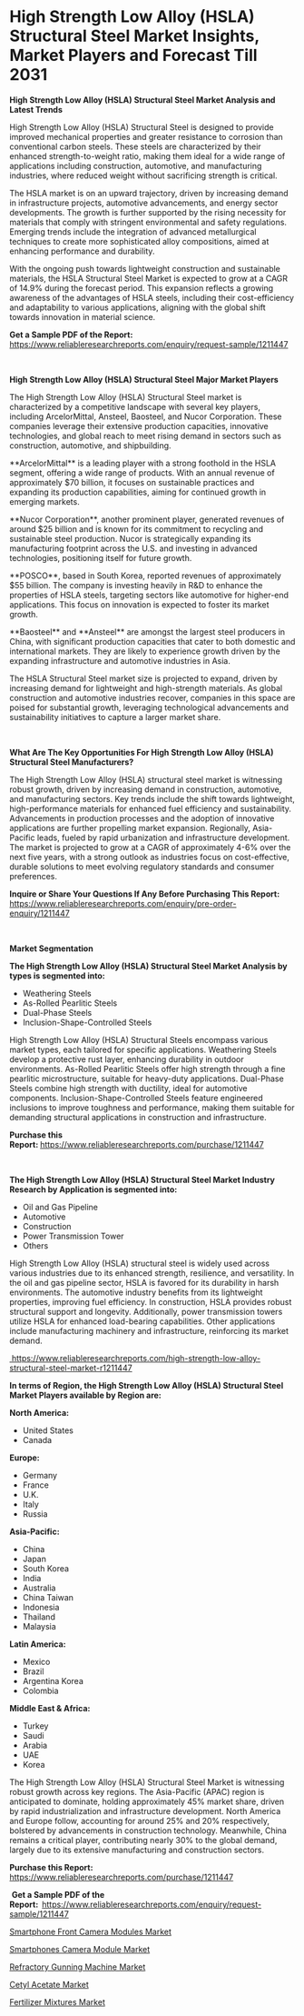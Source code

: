 <p><h1>High Strength Low Alloy (HSLA) Structural Steel Market Insights, Market Players and Forecast Till 2031</h1></p><p><strong>High Strength Low Alloy (HSLA) Structural Steel Market Analysis and Latest Trends</strong></p>
<p><p>High Strength Low Alloy (HSLA) Structural Steel is designed to provide improved mechanical properties and greater resistance to corrosion than conventional carbon steels. These steels are characterized by their enhanced strength-to-weight ratio, making them ideal for a wide range of applications including construction, automotive, and manufacturing industries, where reduced weight without sacrificing strength is critical. </p><p>The HSLA market is on an upward trajectory, driven by increasing demand in infrastructure projects, automotive advancements, and energy sector developments. The growth is further supported by the rising necessity for materials that comply with stringent environmental and safety regulations. Emerging trends include the integration of advanced metallurgical techniques to create more sophisticated alloy compositions, aimed at enhancing performance and durability.</p><p>With the ongoing push towards lightweight construction and sustainable materials, the HSLA Structural Steel Market is expected to grow at a CAGR of 14.9% during the forecast period. This expansion reflects a growing awareness of the advantages of HSLA steels, including their cost-efficiency and adaptability to various applications, aligning with the global shift towards innovation in material science.</p></p>
<p><strong>Get a Sample PDF of the Report:&nbsp;</strong> <a href="https://www.reliableresearchreports.com/enquiry/request-sample/1211447?utm_campaign=32&utm_medium=2&utm_source=Github&utm_content=ia&utm_term=05102024&utm_id=high-strength-low-alloy-hsla-structural-steel">https://www.reliableresearchreports.com/enquiry/request-sample/1211447</a></p>
<p>&nbsp;</p>
<p><strong>High Strength Low Alloy (HSLA) Structural Steel Major Market Players</strong></p>
<p><p>The High Strength Low Alloy (HSLA) Structural Steel market is characterized by a competitive landscape with several key players, including ArcelorMittal, Ansteel, Baosteel, and Nucor Corporation. These companies leverage their extensive production capacities, innovative technologies, and global reach to meet rising demand in sectors such as construction, automotive, and shipbuilding.</p><p>**ArcelorMittal** is a leading player with a strong foothold in the HSLA segment, offering a wide range of products. With an annual revenue of approximately $70 billion, it focuses on sustainable practices and expanding its production capabilities, aiming for continued growth in emerging markets.</p><p>**Nucor Corporation**, another prominent player, generated revenues of around $25 billion and is known for its commitment to recycling and sustainable steel production. Nucor is strategically expanding its manufacturing footprint across the U.S. and investing in advanced technologies, positioning itself for future growth.</p><p>**POSCO**, based in South Korea, reported revenues of approximately $55 billion. The company is investing heavily in R&D to enhance the properties of HSLA steels, targeting sectors like automotive for higher-end applications. This focus on innovation is expected to foster its market growth.</p><p>**Baosteel** and **Ansteel** are amongst the largest steel producers in China, with significant production capacities that cater to both domestic and international markets. They are likely to experience growth driven by the expanding infrastructure and automotive industries in Asia.</p><p>The HSLA Structural Steel market size is projected to expand, driven by increasing demand for lightweight and high-strength materials. As global construction and automotive industries recover, companies in this space are poised for substantial growth, leveraging technological advancements and sustainability initiatives to capture a larger market share.</p></p>
<p>&nbsp;</p>
<p><strong>What Are The Key Opportunities For High Strength Low Alloy (HSLA) Structural Steel Manufacturers?</strong></p>
<p><p>The High Strength Low Alloy (HSLA) structural steel market is witnessing robust growth, driven by increasing demand in construction, automotive, and manufacturing sectors. Key trends include the shift towards lightweight, high-performance materials for enhanced fuel efficiency and sustainability. Advancements in production processes and the adoption of innovative applications are further propelling market expansion. Regionally, Asia-Pacific leads, fueled by rapid urbanization and infrastructure development. The market is projected to grow at a CAGR of approximately 4-6% over the next five years, with a strong outlook as industries focus on cost-effective, durable solutions to meet evolving regulatory standards and consumer preferences.</p></p>
<p><strong>Inquire or Share Your Questions If Any Before Purchasing This Report:</strong> <a href="https://www.reliableresearchreports.com/enquiry/pre-order-enquiry/1211447?utm_campaign=32&utm_medium=2&utm_source=Github&utm_content=ia&utm_term=05102024&utm_id=high-strength-low-alloy-hsla-structural-steel">https://www.reliableresearchreports.com/enquiry/pre-order-enquiry/1211447</a></p>
<p>&nbsp;</p>
<p><strong>Market Segmentation</strong></p>
<p><strong>The High Strength Low Alloy (HSLA) Structural Steel Market Analysis by types is segmented into:</strong></p>
<p><ul><li>Weathering Steels</li><li>As-Rolled Pearlitic Steels</li><li>Dual-Phase Steels</li><li>Inclusion-Shape-Controlled Steels</li></ul></p>
<p><p>High Strength Low Alloy (HSLA) Structural Steels encompass various market types, each tailored for specific applications. Weathering Steels develop a protective rust layer, enhancing durability in outdoor environments. As-Rolled Pearlitic Steels offer high strength through a fine pearlitic microstructure, suitable for heavy-duty applications. Dual-Phase Steels combine high strength with ductility, ideal for automotive components. Inclusion-Shape-Controlled Steels feature engineered inclusions to improve toughness and performance, making them suitable for demanding structural applications in construction and infrastructure.</p></p>
<p><strong>Purchase this Report:&nbsp;</strong><a href="https://www.reliableresearchreports.com/purchase/1211447?utm_campaign=32&utm_medium=2&utm_source=Github&utm_content=ia&utm_term=05102024&utm_id=high-strength-low-alloy-hsla-structural-steel">https://www.reliableresearchreports.com/purchase/1211447</a></p>
<p>&nbsp;</p>
<p><strong>The High Strength Low Alloy (HSLA) Structural Steel Market Industry Research by Application is segmented into:</strong></p>
<p><ul><li>Oil and Gas Pipeline</li><li>Automotive</li><li>Construction</li><li>Power Transmission Tower</li><li>Others</li></ul></p>
<p><p>High Strength Low Alloy (HSLA) structural steel is widely used across various industries due to its enhanced strength, resilience, and versatility. In the oil and gas pipeline sector, HSLA is favored for its durability in harsh environments. The automotive industry benefits from its lightweight properties, improving fuel efficiency. In construction, HSLA provides robust structural support and longevity. Additionally, power transmission towers utilize HSLA for enhanced load-bearing capabilities. Other applications include manufacturing machinery and infrastructure, reinforcing its market demand.</p></p>
<p><a href="https://www.reliableresearchreports.com/high-strength-low-alloy-structural-steel-market-r1211447?utm_campaign=32&utm_medium=2&utm_source=Github&utm_content=ia&utm_term=05102024&utm_id=high-strength-low-alloy-hsla-structural-steel">&nbsp;https://www.reliableresearchreports.com/high-strength-low-alloy-structural-steel-market-r1211447</a></p>
<p><strong>In terms of Region, the High Strength Low Alloy (HSLA) Structural Steel Market Players available by Region are:</strong></p>
<p>
    <p> <strong> North America: </strong>
        <ul>
            <li>United States</li>
            <li>Canada</li>
        </ul>
        </p> 
    <p> <strong> Europe: </strong>
        <ul>
            <li>Germany</li>
            <li>France</li>
            <li>U.K.</li>
            <li>Italy</li>
            <li>Russia</li>
        </ul>
        </p> 
    <p> <strong> Asia-Pacific: </strong>
        <ul>
            <li>China</li>
            <li>Japan</li>
            <li>South Korea</li>
            <li>India</li>
            <li>Australia</li>
            <li>China Taiwan</li>
            <li>Indonesia</li>
            <li>Thailand</li>
            <li>Malaysia</li>
        </ul>
        </p> 
    <p> <strong> Latin America: </strong>
        <ul>
            <li>Mexico</li>
            <li>Brazil</li>
            <li>Argentina Korea</li>
            <li>Colombia</li>
        </ul>
        </p> 
    <p> <strong> Middle East & Africa: </strong>
        <ul>
            <li>Turkey</li>
            <li>Saudi</li>
            <li>Arabia</li>
            <li>UAE</li>
            <li>Korea</li>
        </ul>
    </p>
    </p>
<p><p>The High Strength Low Alloy (HSLA) Structural Steel Market is witnessing robust growth across key regions. The Asia-Pacific (APAC) region is anticipated to dominate, holding approximately 45% market share, driven by rapid industrialization and infrastructure development. North America and Europe follow, accounting for around 25% and 20% respectively, bolstered by advancements in construction technology. Meanwhile, China remains a critical player, contributing nearly 30% to the global demand, largely due to its extensive manufacturing and construction sectors.</p></p>
<p><strong>Purchase this Report: </strong><a href="https://www.reliableresearchreports.com/purchase/1211447?utm_campaign=32&utm_medium=2&utm_source=Github&utm_content=ia&utm_term=05102024&utm_id=high-strength-low-alloy-hsla-structural-steel">https://www.reliableresearchreports.com/purchase/1211447</a></p>
<p>&nbsp;<strong>Get a Sample PDF of the Report:&nbsp;&nbsp;</strong><a href="https://www.reliableresearchreports.com/enquiry/request-sample/1211447?utm_campaign=32&utm_medium=2&utm_source=Github&utm_content=ia&utm_term=05102024&utm_id=high-strength-low-alloy-hsla-structural-steel">https://www.reliableresearchreports.com/enquiry/request-sample/1211447</a></p>
<p><strong></strong></p>
<p><p><a href="https://issuu.com/reportprime-2/docs/smartphone-front-camera-modules-mar_929420af7bfb93?utm_campaign=32&utm_medium=2&utm_source=Github&utm_content=ia&utm_term=05102024&utm_id=high-strength-low-alloy-hsla-structural-steel">Smartphone Front Camera Modules Market</a></p><p><a href="https://issuu.com/reportprime-2/docs/smartphones-camera-module-market-si_6c3d327bafa4ec?utm_campaign=32&utm_medium=2&utm_source=Github&utm_content=ia&utm_term=05102024&utm_id=high-strength-low-alloy-hsla-structural-steel">Smartphones Camera Module Market</a></p><p><a href="https://github.com/ArnisaBaku06/Market-Research-Report-List-1/blob/main/refractory-gunning-machine-market.md?utm_campaign=32&utm_medium=2&utm_source=Github&utm_content=ia&utm_term=05102024&utm_id=high-strength-low-alloy-hsla-structural-steel">Refractory Gunning Machine Market</a></p><p><a href="https://www.linkedin.com/pulse/future-ready-strategic-insights-global-cetyl-acetate-market-2024-swghc?utm_campaign=32&utm_medium=2&utm_source=Github&utm_content=ia&utm_term=05102024&utm_id=high-strength-low-alloy-hsla-structural-steel">Cetyl Acetate Market</a></p><p><a href="https://www.linkedin.com/pulse/fertilizer-mixtures-industry-sector-new-technologies-market-exmge?utm_campaign=32&utm_medium=2&utm_source=Github&utm_content=ia&utm_term=05102024&utm_id=high-strength-low-alloy-hsla-structural-steel">Fertilizer Mixtures Market</a></p></p>